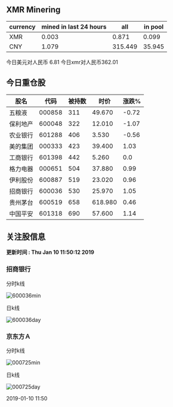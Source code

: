 ## XMR Minering

|currency|mined in last 24 hours|all|in pool|
|---|---|---|---|
|XMR|0.003|0.871|0.099|
|CNY|1.079|315.449|35.945|

今日美元对人民币 6.81	今日xmr对人民币362.01


## 今日重仓股 

|股名|代码|被持数|时价|涨跌%|
|---|---|---|---|---|
|五粮液|000858|311|49.670|-0.72|
|保利地产|600048|322|12.010|-1.07|
|农业银行|601288|406|3.530|-0.56|
|美的集团|000333|423|39.400|1.03|
|工商银行|601398|442|5.260|0.0|
|格力电器|000651|504|37.880|0.99|
|伊利股份|600887|519|23.020|0.96|
|招商银行|600036|530|25.970|1.05|
|贵州茅台|600519|658|618.980|0.46|
|中国平安|601318|690|57.600|1.14|

## 关注股信息
**更新时间 : Thu Jan 10 11:50:12 2019**
### 招商银行 
分时k线

![600036min](http://image.sinajs.cn/newchart/min/n/sh600036.gif)

日k线

![600036day](http://image.sinajs.cn/newchart/daily/n/sh600036.gif)

### 京东方Ａ 
分时k线

![000725min](http://image.sinajs.cn/newchart/min/n/sz000725.gif)

日k线

![000725day](http://image.sinajs.cn/newchart/daily/n/sz000725.gif)

2019-01-10 11:50